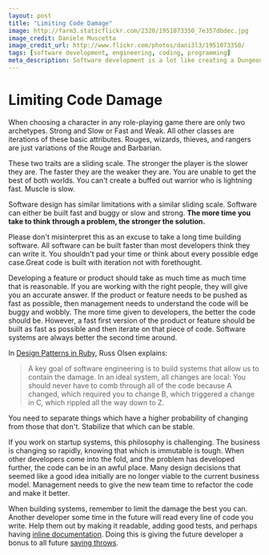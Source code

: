 ```yaml
---
layout: post
title: "Limiting Code Damage"
image: http://farm3.staticflickr.com/2320/1951073350_7e357dbdec.jpg
image_credit: Daniele Muscetta
image_credit_url: http://www.flickr.com/photos/dani3l3/1951073350/
tags: [software development, engineering, coding, programming]
meta_description: Software development is a lot like creating a Dungeons & Dragons character.
---
```


# Limiting Code Damage

When choosing a character in any role-playing game there are only two archetypes. Strong and Slow or Fast and Weak. All other classes are iterations of these basic attributes. Rouges, wizards, thieves, and rangers are just variations of the Rouge and Barbarian.

These two traits are a sliding scale. The stronger the player is the slower they are. The faster they are the weaker they are. You are unable to get the best of both worlds. You can't create a buffed out warrior who is lightning fast. Muscle is slow.

Software design has similar limitations with a similar sliding scale. Software can either be built fast and buggy or slow and strong. **The more time you take to think through a problem, the stronger the solution.**

Please don't misinterpret this as an excuse to take a long time building software. All software can be built faster than most developers think they can write it. You shouldn't pad your time or think about every possible edge case.Great code is built with iteration not with forethought.

Developing a feature or product should take as much time as much time that is reasonable. If you are working with the right people, they will give you an accurate answer. If the product or feature needs to be pushed as fast as possible, then management needs to understand the code will be buggy and wobbly. The more time given to developers, the better the code should be. However, a fast first version of the product or feature should be built as fast as possible and then iterate on that piece of code. Software systems are always better the second time around.

In [Design Patterns in Ruby][1], Russ Olsen explains:
> A key goal of software engineering is to build systems that allow us to contain the damage. In an ideal system, all changes are local: You should never have to comb through all of the code because A changed, which required you to change B, which triggered a change in C, which rippled all the way down to Z. 

You need to separate things which have a higher probability of changing from those that don't. Stabilize that which can be stable.

If you work on startup systems, this philosophy is challenging. The business is changing so rapidly, knowing that which is immutable is tough. When other developers come into the fold, and the problem has developed further, the code can be in an awful place. Many design decisions that seemed like a good idea initially are no longer viable to the current business model. Management needs to give the new team time to refactor the code and make it better.

When building systems, remember to limit the damage the best you can. Another developer some time in the future will read every line of code you write. Help them out by making it readable, adding good tests, and perhaps having [inline documentation][3]. Doing this is giving the future developer a bonus to all future [saving throws][2].

 [1]: http://www.amazon.com/gp/product/0321490452/ref=as_li_ss_tl?ie=UTF8&camp=1789&creative=390957&creativeASIN=0321490452&linkCode=as2&tag=breharsblo-20
 
 [2]: http://en.wikipedia.org/wiki/Saving_throw

 [3]: http://zachholman.com/posts/documentation/